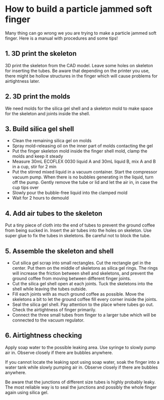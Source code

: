 # How to build a particle jammed soft finger

Many thing can go wrong we you are trying to make a particle jammed soft finger. Here is a manual with procedures and some tips!

## 1. 3D print the skeleton
3D print the skeleton from the CAD model. Leave some holes on skeleton for inserting the tubes. Be aware that depending on the printer you use, there might be hollow structures in the finger which will cause problems for airtightness later. 

## 2. 3D print the molds
We need molds for the silica gel shell and a skeleton mold to make space for the skeleton and joints inside the shell. 

## 3. Build silica gel shell 
- Clean the remaining silica gel on molds 
- Spray mold-releasing oil on the inner part of molds contacting the gel 
- Put the finger skeleton mold inside the finger shell mold, clamp the molds and keep it steady 
- Measure 30mL ECOFLEX 0030 liquid A and 30mL liquid B, mix A and B in a cup, stir for 2 min
- Put the stirred mixed liquid in a vacuum container. Start the compressor vacuum pump. When there is no bubbles generating in the liquid, turn off the pump. Gently remove the tube or lid and let the air in, in case the cup tips over
- Slowly pour the bubble-free liquid into the clamped mold
- Wait for 2 hours to demould

## 4. Add air tubes to the skeleton 
Put a tiny piece of cloth into the end of tubes to prevent the ground coffee from being sucked in. Insert the air tubes into the holes on skeleton. Use super glue to fix the tubes in skeletons. Be careful not to block the tube.  

## 5. Assemble the skeleton and shell
- Cut silica gel scrap into small rectangles. Cut the rectangle gel in the center. Put them on the middle of skeletons as silica gel rings. The rings will increase the friction between shell and skeletons, and prevent the ground coffee from moving between different finger joints. 
- Cut the silica gel shell open at each joints. Tuck the skeletons into the shell while leaving the tubes outside. 
- Fill each joints with as much ground coffee as possible. Move the skeletons a bit to let the ground coffee fill every corner inside the joints. 
- Seal the silica gel shell. Pay attention to the place where tubes go out. Check the airtightness of finger primarily. 
- Connect the three small tubes from finger to a larger tube which will be connected to the vacuum regulator. 

## 6. Airtightness checking 
Apply soap water to the possible leaking area. Use syringe to slowly pump air in. Observe closely if there are bubbles anywhere. 

If you cannot locate the leaking spot using soap water, soak the finger into a water tank while slowly pumping air in. Observe closely if there are bubbles anywhere. 

Be aware that the junctions of different size tubes is highly probably leaky. The most reliable way is to seal the junctions and possibly the whole finger again using silica gel. 



